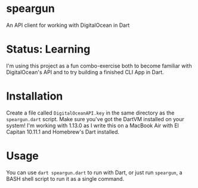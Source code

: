 # speargun
An API client for working with DigitalOcean in Dart

# Status: Learning
I'm using this project as a fun combo-exercise both to become familiar with DigitalOcean's API and to try building a finished CLI App in Dart.

# Installation
Create a file called `DigitalOceanAPI.key` in the same directory as the `speargun.dart` script. Make sure you've got the DartVM installed on your system! I'm working with 1.13.0 as I write this on a MacBook Air with El Capitan 10.11.1 and Homebrew's Dart installed.

# Usage
You can use `dart speargun.dart` to run with Dart, or just run `speargun`, a BASH shell script to run it as a single command.
